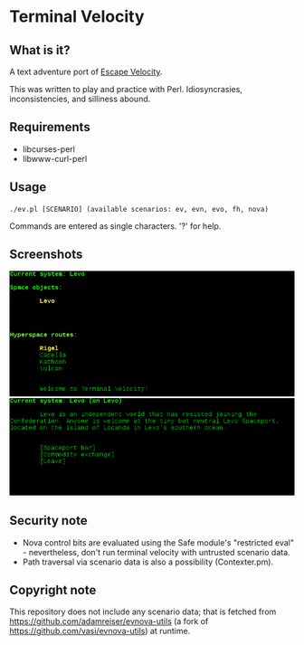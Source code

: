 # Terminal Velocity

## What is it?

A text adventure port of [Escape Velocity](http://www.ambrosiasw.com/games/ev/).

This was written to play and practice with Perl. Idiosyncrasies, inconsistencies, and silliness abound. 

## Requirements
 - libcurses-perl
 - libwww-curl-perl

## Usage
```
./ev.pl [SCENARIO] (available scenarios: ev, evn, evo, fh, nova)
```

Commands are entered as single characters. '?' for help.

## Screenshots
![Levo system](images/levo-system.png)
![Levo planet](images/levo-planet.png)

## Security note
 - Nova control bits are evaluated using the Safe module's "restricted eval" - nevertheless, don't run terminal velocity with untrusted scenario data.
 - Path traversal via scenario data is also a possibility (Contexter.pm).

## Copyright note
This repository does not include any scenario data; that is fetched from https://github.com/adamreiser/evnova-utils (a fork of https://github.com/vasi/evnova-utils) at runtime.
